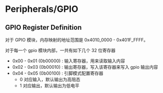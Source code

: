 # Peripherals/GPIO

## GPIO Register Definition

对于 GPIO 模块，内存映射的地址范围是 0x4010_0000 - 0x401F_FFFF。

对于每一个 gpio 模块内部，一共有如下几个 32 位寄存器

- 0x00 - 0x01 (0b00000) : 输入寄存器，用来读取输入内容
- 0x02 - 0x03 (0b00010) : 输出寄存器，写入该寄存器来写入 gpio 输出内容
- 0x04 - 0x05 (0b00100) : 引脚模式配置寄存器
  - 0 对应输入，默认输出为高阻态
  - 1 对应输出，默认输出为低电平
